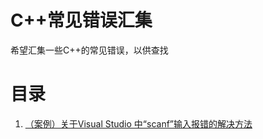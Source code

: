 # C++常见错误汇集
希望汇集一些C++的常见错误，以供查找

# 目录

1. [（案例）关于Visual Studio 中“scanf”输入报错的解决方法](https://github.com/Truraly/common-problem-in-C/blob/main/%EF%BC%88%E6%A1%88%E4%BE%8B%EF%BC%89%E5%85%B3%E4%BA%8EVisual%20Studio%20%E4%B8%AD%E2%80%9Cscanf%E2%80%9D%E8%BE%93%E5%85%A5%E6%8A%A5%E9%94%99%E7%9A%84%E8%A7%A3%E5%86%B3%E6%96%B9%E6%B3%95.mds)
